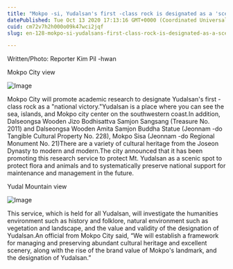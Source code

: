 ```yaml
---
title: "Mokpo -si, Yudalsan's first -class rock is designated as a 'scenic spot'"
datePublished: Tue Oct 13 2020 17:13:16 GMT+0000 (Coordinated Universal Time)
cuid: cm72v7h2h000o09k47wci2jqf
slug: en-128-mokpo-si-yudalsans-first-class-rock-is-designated-as-a-scenic-spot

---
```



Written/Photo: Reporter Kim Pil -hwan

Mokpo City view

![Image](https://cdn.hashnode.com/res/hashnode/image/upload/v1739422431863/1722abb7-ed0d-4efc-a445-9d4b6a9e6c33.jpeg)

Mokpo City will promote academic research to designate Yudalsan's first -class rock as a "national victory."Yudalsan is a place where you can see the sea, islands, and Mokpo city center on the southwestern coast.In addition, Dalseongsa Wooden Jizo Bodhisattva Samjon Sangsang (Treasure No. 2011) and Dalseongsa Wooden Amita Samjon Buddha Statue (Jeonnam -do Tangible Cultural Property No. 228), Mokpo Sisa (Jeonnam -do Regional Monument No. 21)There are a variety of cultural heritage from the Joseon Dynasty to modern and modern.The city announced that it has been promoting this research service to protect Mt. Yudalsan as a scenic spot to protect flora and animals and to systematically preserve national support for maintenance and management in the future.

Yudal Mountain view

![Image](https://cdn.hashnode.com/res/hashnode/image/upload/v1739422434019/63984194-8648-491a-b57c-f68da30968d3.jpeg)

This service, which is held for all Yudalsan, will investigate the humanities environment such as history and folklore, natural environment such as vegetation and landscape, and the value and validity of the designation of Yudalsan.An official from Mokpo City said, “We will establish a framework for managing and preserving abundant cultural heritage and excellent scenery, along with the rise of the brand value of Mokpo's landmark, and the designation of Yudalsan.”